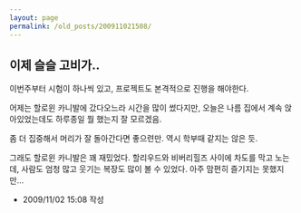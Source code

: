 ```yaml
---
layout: page
permalink: /old_posts/200911021508/
---
```


## 이제 슬슬 고비가..

이번주부터 시험이 하나씩 있고, 프로젝트도 본격적으로 진행을 해야한다.

어제는 할로윈 카니발에 갔다오느라 시간을 많이 썼다지만, 오늘은 나름 집에서 계속 앉아있었는데도 하루종일 뭘 했는지 잘 모르겠음.

좀 더 집중해서 머리가 잘 돌아간다면 좋으련만. 역시 학부때 같지는 않은 듯.

그래도 할로윈 카니발은 꽤 재밌었다. 할리우드와 비버리힐즈 사이에 차도를 막고 노는데, 사람도 엄청 많고 웃기는 복장도 많이 볼 수 있었다. 아주 맘편히 즐기지는 못했지만...




- 2009/11/02 15:08 작성